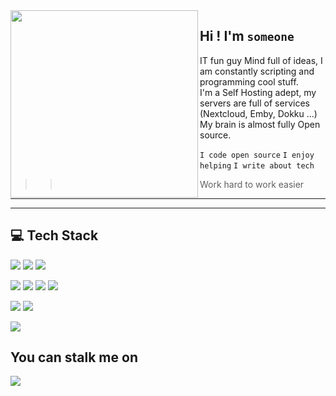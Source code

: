 

<img align="left" width="300" height="300" src="https://media.giphy.com/media/5eLDrEaRGHegx2FeF2/giphy.gif">



## Hi ! I'm `someone`

IT fun guy
Mind full of ideas, I am constantly scripting and programming cool stuff.   
I'm a Self Hosting adept, my servers are full of services (Nextcloud, Emby, Dokku ...)   
My brain is almost fully Open source.

`I code open source` `I enjoy helping` `I write about tech`   

>> Work hard to work easier
<div height="300"></div>

---
---

## :computer: Tech Stack

<p>
<img src="https://img.shields.io/badge/Python-%2320232a?style=for-the-badge&logo=python&logoColor=%2361DAFB"/>
<img src="https://img.shields.io/badge/Javascript-%2320232a.svg?style=for-the-badge&logo=javascript&logoColor=%2361DAFB"/>
<img src="https://img.shields.io/badge/Typescript-%2320232a.svg?style=for-the-badge&logo=typescript&logoColor=%2361DAFB"/>
</p>
<p>
<img src="https://img.shields.io/badge/Flask-%2320232a?style=for-the-badge&logo=flask&logoColor=%2361DAFB"/>
<img src="https://img.shields.io/badge/VueJS-%2320232a.svg?style=for-the-badge&logo=vuedotjs&logoColor=%2361DAFB"/>
<img src="https://img.shields.io/badge/ReactJS-%2320232a.svg?style=for-the-badge&logo=react&logoColor=%2361DAFB"/>
<img src="https://img.shields.io/badge/ExpressJS-%2320232a.svg?style=for-the-badge&logo=expressjs&logoColor=%2361DAFB"/>
</p>
<p>
<img src="https://img.shields.io/badge/Dokku-%2320232a.svg?style=for-the-badge&logo=dokku&logoColor=%2361DAFB"/>
<img src="https://img.shields.io/badge/Docker-%2320232a.svg?style=for-the-badge&logo=docker&logoColor=%2361DAFB"/>
</p>
<p>
<img src="https://img.shields.io/badge/MongoDB-%2320232a?style=for-the-badge&logo=mongodb&logoColor=%2361DAFB"/>
</p>

## You can stalk me on

<p>
<a href="https://www.root-me.org/Als0M3?lang=fr">
  <img src="https://img.shields.io/badge/Root Me-purple?style=for-the-badge&logo=game&logoColor=%23161B22">
</a>
</p>

